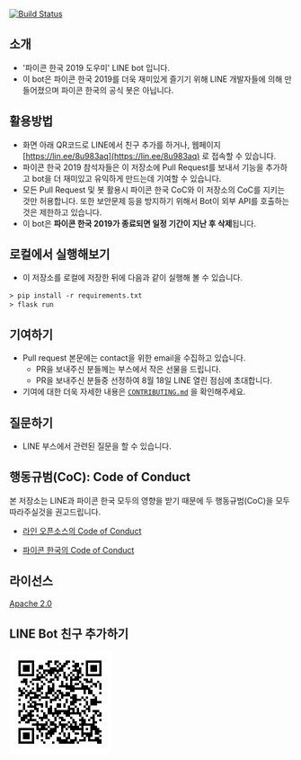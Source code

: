 [![Build Status](https://travis-ci.com/line/line-bot-pyconkr2019.svg?token=oioFqJsXLNtxovczS4Xj&branch=master)](https://travis-ci.com/line/line-bot-pyconkr2019)

## 소개
- '파이콘 한국 2019 도우미' LINE bot 입니다.
- 이 bot은 파이콘 한국 2019를 더욱 재미있게 즐기기 위해 LINE 개발자들에 의해 만들어졌으며 파이콘 한국의 공식 봇은 아닙니다.  

## 활용방법
* 화면 아래 QR코드로 LINE에서 친구 추가를 하거나, 웹페이지 [https://lin.ee/8u983aq](https://lin.ee/8u983aq) 로 접속할 수 있습니다.
* 파이콘 한국 2019 참석자들은 이 저장소에 Pull Request를 보내서 기능을 추가하고 bot을 더 재미있고 유익하게 만드는데 기여할 수 있습니다.
* 모든 Pull Request 및 봇 활용시 파이콘 한국 CoC와 이 저장소의 CoC를 지키는 것만 허용합니다. 또한 보안문제 등을 방지하기 위해서 Bot이 외부 API를 호출하는 것은 제한하고 있습니다.
* 이 bot은 **파이콘 한국 2019가 종료되면 일정 기간이 지난 후 삭제**됩니다.

## 로컬에서 실행해보기
* 이 저장소를 로컬에 저장한 뒤에 다음과 같이 실행해 볼 수 있습니다. 
```
> pip install -r requirements.txt
> flask run
```

## 기여하기
* Pull request 본문에는 contact을 위한 email을 수집하고 있습니다.
  * PR을 보내주신 분들께는 부스에서 작은 선물을 드립니다.
  * PR을 보내주신 분들중 선정하여 8월 18일 LINE 열린 점심에 초대합니다.
* 기여에 대한 더욱 자세한 내용은 [`CONTRIBUTING.md`](CONTRIBUTING.md) 을 확인해주세요. 

## 질문하기

* LINE 부스에서 관련된 질문을 할 수 있습니다.

## 행동규범(CoC): Code of Conduct 

본 저장소는 LINE과 파이콘 한국 모두의 영향을 받기 때문에 두 행동규범(CoC)을 모두 따라주실것을 권고드립니다. 

* [라인 오픈소스의 Code of Conduct](CONTRIBUTING.md)

* [파이콘 한국의 Code of Conduct](https://www.pycon.kr/coc)

## 라이선스

[Apache 2.0](LICENSE)



## LINE Bot 친구 추가하기

![LINE 친구추가](/assets/img/bot_qrcode.png)
